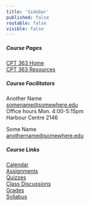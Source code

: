 ```yaml
---
title: 'Sidebar'
published: false
routable: false
visible: false
---
```


##### Course Pages
[CPT 363 Home](/cpt-363/home)  
[CPT 363 Resources](/cpt-363/resources)  

##### Course Facilitators
Another Name  
<somename@somewhere.edu>   
Office hours Mon. 4:00-5:15pm  
Harbour Centre 2146  

Some Name  
<anothername@somewhere.edu>  

##### Course Links
[Calendar](https://canvas.sfu.ca/calendar)  
[Assignments](https://canvas.sfu.ca/courses/25492/assignments)  
[Quizzes](https://canvas.sfu.ca/courses/25492/quizzes)  
[Class Discussions](https://canvas.sfu.ca/courses/25492/discussion_topics)  
[Grades](https://canvas.sfu.ca/grades)  
[Syllabus](/cpt-363/syllabus)
